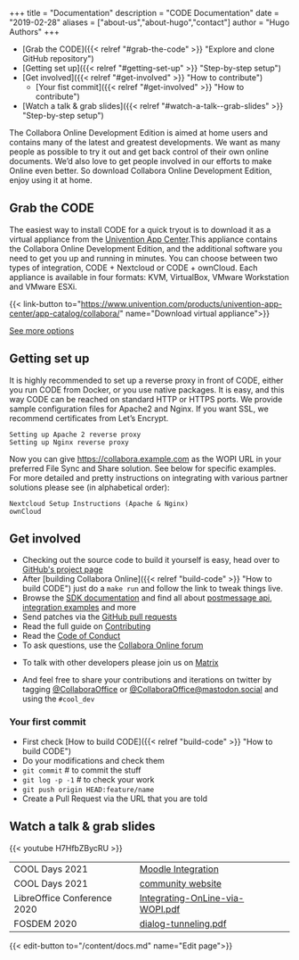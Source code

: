 +++
title = "Documentation"
description = "CODE Documentation"
date = "2019-02-28"
aliases = ["about-us","about-hugo","contact"]
author = "Hugo Authors"
+++

* [Grab the CODE]({{< relref "#grab-the-code" >}} "Explore and clone GitHub repository")
* [Getting set up]({{< relref "#getting-set-up" >}} "Step-by-step setup")
* [Get involved]({{< relref "#get-involved" >}} "How to contribute")
  * [Your fist commit]({{< relref "#get-involved" >}} "How to contribute")
* [Watch a talk & grab slides]({{< relref "#watch-a-talk--grab-slides" >}} "Step-by-step setup")

The Collabora Online Development Edition is aimed at home users and contains many of the latest and greatest developments. We want as many people as possible to try it out and get back control of their own online documents. We’d also love to get people involved in our efforts to make Online even better. So download Collabora Online Development Edition, enjoy using it at home.

## Grab the CODE
The easiest way to install CODE for a quick tryout is to download it as a virtual appliance from the [Univention App Center](https://www.univention.com/products/univention-app-center/app-catalog/collabora/).This appliance contains the Collabora Online Development Edition, and the additional software you need to get you up and running in minutes. You can choose between two types of integration, CODE + Nextcloud or CODE + ownCloud. Each appliance is available in four formats: KVM, VirtualBox, VMware Workstation and VMware ESXi.

{{< link-button to="https://www.univention.com/products/univention-app-center/app-catalog/collabora/" name="Download virtual appliance">}}

[See more options](https://www.collaboraoffice.com/code/)

## Getting set up
It is highly recommended to set up a reverse proxy in front of CODE, either you run CODE from Docker, or you use native packages. It is easy, and this way CODE can be reached on standard HTTP or HTTPS ports. We provide sample configuration files for Apache2 and Nginx. If you want SSL, we recommend certificates from Let’s Encrypt.

    Setting up Apache 2 reverse proxy
    Setting up Nginx reverse proxy

Now you can give https://collabora.example.com as the WOPI URL in your preferred File Sync and Share solution. See below for specific examples.
For more detailed and pretty instructions on integrating with various partner solutions please see (in alphabetical order):

    Nextcloud Setup Instructions (Apache & Nginx)
    ownCloud

## Get involved
* Checking out the source code to build it yourself is easy, head over to [GitHub's project page](https://github.com/CollaboraOnline/online)
* After [building Collabora Online]({{< relref "build-code" >}} "How to build CODE") just do a `make run` and follow the link to tweak things live.
* Browse the [SDK documentation](https://sdk.collaboraonline.com/) and find all about [postmessage api](https://sdk.collaboraonline.com/docs/postmessage_api.html), [integration examples](https://sdk.collaboraonline.com/docs/examples.html) and more
* Send patches via the [GitHub pull requests](https://docs.github.com/en/free-pro-team@latest/github/collaborating-with-issues-and-pull-requests/about-pull-requests)
* Read the full guide on [Contributing](https://github.com/CollaboraOnline/online/blob/master/CONTRIBUTING.md)
* Read the [Code of Conduct](https://github.com/CollaboraOnline/online/blob/master/CODE_OF_CONDUCT.md)
* To ask questions, use the [Collabora Online forum](https://forum.collaboraonline.com)
+ To talk with other developers please join us on [Matrix](https://matrix.to/#/#cool-dev:clicks.codes)
* And feel free to share your contributions and iterations on twitter by tagging [@CollaboraOffice](https://twitter.com/CollaboraOffice) or [@CollaboraOffice@mastodon.social](https://mastodon.social/@CollaboraOffice) and using the `#cool_dev`

### Your first commit
* First check [How to build CODE]({{< relref "build-code" >}} "How to build CODE")
* Do your modifications and check them
* `git commit` # to commit the stuff
* `git log -p -1` # to check your work
* `git push origin HEAD:feature/name`
* Create a Pull Request via the URL that you are told

## Watch a talk & grab slides

{{< youtube H7HfbZBycRU >}}

| | | |
|-|-|-|
| COOL Days 2021 | [Moodle Integration](https://github.com/CollaboraOnline/slides/blob/main/2021/Ash-CoolDays-2021-Dev-Moodle-Integration.pdf) |
| COOL Days 2021 | [community website](https://github.com/CollaboraOnline/slides/blob/main/2021/pedro-silva_COOLDays-dev-2021_community-website.pdf) | 
| LibreOffice Conference 2020| [Integrating-OnLine-via-WOPI.pdf](https://speakerdeck.com/kendy/integrating-libreoffice-online-via-wopi) |
| FOSDEM 2020 | [dialog-tunneling.pdf](https://speakerdeck.com/kendy/dialog-tunneling-in-libreoffie-online) |

{{< edit-button to="/content/docs.md" name="Edit page">}}
